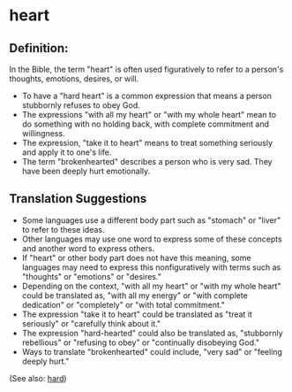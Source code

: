 # heart #

## Definition: ##

In the Bible, the term "heart" is often used figuratively to refer to a person's thoughts, emotions, desires, or will.

* To have a "hard heart" is a common expression that means a person stubbornly refuses to obey God.
* The expressions "with all my heart" or "with my whole heart" mean to do something with no holding back, with complete commitment and willingness.
* The expression, "take it to heart" means to treat something seriously and apply it to one's life.
* The term "brokenhearted" describes a person who is very sad. They have been deeply hurt emotionally.

## Translation Suggestions ##

* Some languages use a different body part such as "stomach" or "liver" to refer to these ideas.
* Other languages may use one word to express some of these concepts and another word to express others.
* If "heart" or other body part does not have this meaning, some languages may need to express this nonfiguratively with terms such as "thoughts" or "emotions" or "desires."
* Depending on the context, "with all my heart" or "with my whole heart" could be translated as, "with all my energy" or "with complete dedication" or "completely" or "with total commitment."
* The expression "take it to heart" could be translated as "treat it seriously" or "carefully think about it."
* The expression "hard-hearted" could also be translated as, "stubbornly rebellious" or "refusing to obey" or "continually disobeying God."
* Ways to translate "brokenhearted" could include, "very sad" or "feeling deeply hurt."

(See also: [hard](../other/hard.md))

